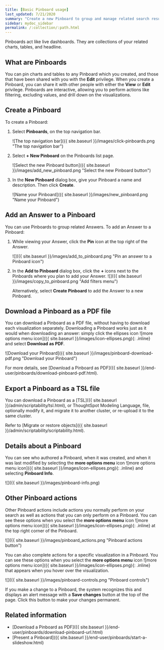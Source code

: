 ```yaml
---
title: [Basic Pinboard usage]
last_updated: 7/21/2020
summary: "Create a new Pinboard to group and manage related search results. Pinboards are the ThoughtSpot term for a dashboard."
sidebar: mydoc_sidebar
permalink: /:collection/:path.html
---
```

Pinboards act like live dashboards. They are collections of your related charts, tables, and headline.

## What are Pinboards

You can pin charts and tables to any Pinboard which you created, and those that have been shared with you with the **Edit** privilege. When you create a Pinboard, you can share it with other people with either the **View** or **Edit** privilege. Pinboards are interactive, allowing you to perform actions like filtering, excluding values, and drill down on the visualizations.


## Create a Pinboard

To create a Pinboard:

1. Select **Pinboards**, on the top navigation bar.

     ![The top navigation bar]({{ site.baseurl }}/images/click-pinboards.png "The top navigation bar")

2. Select **+ New Pinboard** on the Pinboards list page.

     ![Select the new Pinboard button]({{ site.baseurl }}/images/add_new_pinboard.png "Select the new Pinboard button")

3. In the **New Pinboard** dialog box, give your Pinboard a name and description. Then click **Create**.

     ![Name your Pinboard]({{ site.baseurl }}/images/new_pinboard.png "Name your Pinboard")

## Add an Answer to a Pinboard

You can use Pinboards to group related Answers. To add
an Answer to a Pinboard:

1. While viewing your Answer, click the **Pin** icon at the top right of the Answer.

    ![]({{ site.baseurl }}/images/add_to_pinboard.png "Pin an answer to a Pinboard icon")

2. In the **Add to Pinboard** dialog box, click the **+** icons next to the Pinboards where you plan to add your Answer.
    ![]({{ site.baseurl }}/images/copy_to_pinboard.png "Add filters menu")

    Alternatively, select **Create Pinboard** to add the  Answer to a new Pinboard.

## Download a Pinboard as a PDF file

You can download a Pinboard as a PDF file, without having to download each visualization separately. Downloading a Pinboard works just as it would when
downloading an answer: simply click the ellipses icon ![more options menu icon]({{ site.baseurl }}/images/icon-ellipses.png){: .inline} and select **Download as PDF**.

![Download your Pinboard]({{ site.baseurl }}/images/pinboard-download-pdf.png "Download your Pinboard")

For more details, see [Download a Pinboard as PDF]({{ site.baseurl }}/end-user/pinboards/download-pinboard-pdf.html).

## Export a Pinboard as a TSL file

You can download a Pinboard as a [TSL]({{ site.baseurl }}/admin/scriptability/tsl.html), or ThoughtSpot Modeling Language, file, optionally modify it, and migrate it to another cluster, or re-upload it to the same cluster.

Refer to [Migrate or restore objects]({{ site.baseurl }}/admin/scriptability/scriptability.html).

## Details about a Pinboard

You can see who authored a Pinboard, when it was created, and when it was last
modified by selecting the **more options menu** icon ![more options menu icon]({{ site.baseurl }}/images/icon-ellipses.png){: .inline} and selecting **Pinboard Info**.

![]({{ site.baseurl }}/images/pinboard-info.png)


## Other Pinboard actions

Other Pinboard actions include actions you normally perform on your search as
well as actions that you can only perform on a Pinboard. You can see these options when you select the **more options menu** icon ![more options menu icon]({{ site.baseurl }}/images/icon-ellipses.png){: .inline} at the top right corner of the Pinboard.

![]({{ site.baseurl }}/images/pinboard_actions.png "Pinboard actions button")

You can also complete actions for a specific visualization in a Pinboard. You can see these options when you select the **more options menu** icon ![more options menu icon]({{ site.baseurl }}/images/icon-ellipses.png){: .inline} that appears when you hover over the visualization.

![]({{ site.baseurl }}/images/pinboard-controls.png "Pinboard controls")

If you make a change to a Pinboard, the system recognizes this and displays an alert message with a **Save
changes** button at the top of the page. Click this button to make your changes permanent.

## Related information

* [Download a Pinboard as PDF]({{ site.baseurl }}/end-user/pinboards/download-pinboard-url.html)
* [Present a Pinboard]({{ site.baseurl }}/end-user/pinboards/start-a-slideshow.html)

